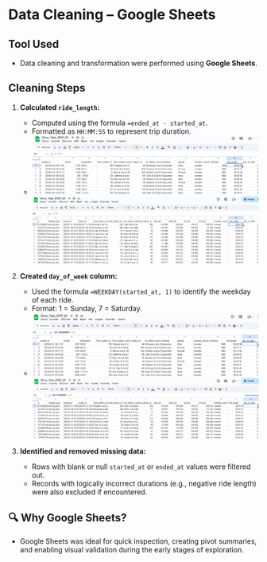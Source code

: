 #  Data Cleaning – Google Sheets

##  Tool Used
- Data cleaning and transformation were performed using **Google Sheets**.

##  Cleaning Steps

1. **Calculated `ride_length`:**
   - Computed using the formula `=ended_at - started_at`.
   - Formatted as `HH:MM:SS` to represent trip duration.
   -  
     ![ride_length_2019.png](../process/screenshots/ride_length_2019.png)  
     ![ride_length_2020.png](../process/screenshots/ride_length_2020.png)

2. **Created `day_of_week` column:**
   - Used the formula `=WEEKDAY(started_at, 1)` to identify the weekday of each ride.
   - Format: 1 = Sunday, 7 = Saturday.
   -  
     ![day_of_week_2019.png](../process/screenshots/day_of_week_2019.png)  
     ![day_of_week_2020.png](../process/screenshots/day_of_week_2020.png)

3. **Identified and removed missing data:**
   - Rows with blank or null `started_at` or `ended_at` values were filtered out.
   - Records with logically incorrect durations (e.g., negative ride length) were also excluded if encountered.

## 🔍 Why Google Sheets?
- Google Sheets was ideal for quick inspection, creating pivot summaries, and enabling visual validation during the early stages of exploration.

